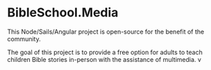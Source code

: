 # BibleSchool.Media

This Node/Sails/Angular project is open-source for the benefit of the community.

The goal of this project is to provide a free option for adults to teach 
children Bible stories in-person with the assistance of multimedia.
v